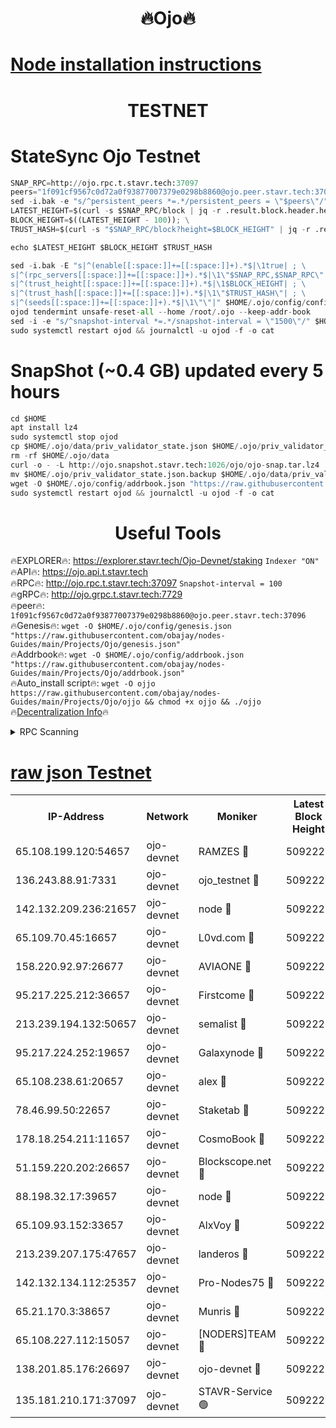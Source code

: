 <h1 align="center"> 🔥Ojo🔥</h1>

[Node installation instructions](https://github.com/obajay/nodes-Guides/tree/main/Projects/Ojo)
=

<h1 align="center"> TESTNET</h1>

# StateSync Ojo Testnet
```python
SNAP_RPC=http://ojo.rpc.t.stavr.tech:37097
peers="1f091cf9567c0d72a0f93877007379e0298b8860@ojo.peer.stavr.tech:37096"
sed -i.bak -e "s/^persistent_peers *=.*/persistent_peers = \"$peers\"/" $HOME/.ojo/config/config.toml
LATEST_HEIGHT=$(curl -s $SNAP_RPC/block | jq -r .result.block.header.height); \
BLOCK_HEIGHT=$((LATEST_HEIGHT - 100)); \
TRUST_HASH=$(curl -s "$SNAP_RPC/block?height=$BLOCK_HEIGHT" | jq -r .result.block_id.hash)

echo $LATEST_HEIGHT $BLOCK_HEIGHT $TRUST_HASH

sed -i.bak -E "s|^(enable[[:space:]]+=[[:space:]]+).*$|\1true| ; \
s|^(rpc_servers[[:space:]]+=[[:space:]]+).*$|\1\"$SNAP_RPC,$SNAP_RPC\"| ; \
s|^(trust_height[[:space:]]+=[[:space:]]+).*$|\1$BLOCK_HEIGHT| ; \
s|^(trust_hash[[:space:]]+=[[:space:]]+).*$|\1\"$TRUST_HASH\"| ; \
s|^(seeds[[:space:]]+=[[:space:]]+).*$|\1\"\"|" $HOME/.ojo/config/config.toml
ojod tendermint unsafe-reset-all --home /root/.ojo --keep-addr-book
sed -i -e "s/^snapshot-interval *=.*/snapshot-interval = \"1500\"/" $HOME/.ojo/config/app.toml
sudo systemctl restart ojod && journalctl -u ojod -f -o cat
```
# SnapShot (~0.4 GB) updated every 5 hours
```python
cd $HOME
apt install lz4
sudo systemctl stop ojod
cp $HOME/.ojo/data/priv_validator_state.json $HOME/.ojo/priv_validator_state.json.backup
rm -rf $HOME/.ojo/data
curl -o - -L http://ojo.snapshot.stavr.tech:1026/ojo/ojo-snap.tar.lz4 | lz4 -c -d - | tar -x -C $HOME/.ojo --strip-components 2
mv $HOME/.ojo/priv_validator_state.json.backup $HOME/.ojo/data/priv_validator_state.json
wget -O $HOME/.ojo/config/addrbook.json "https://raw.githubusercontent.com/obajay/nodes-Guides/main/Projects/Ojo/addrbook.json"
sudo systemctl restart ojod && journalctl -u ojod -f -o cat
```
 <h1 align="center"> Useful Tools</h1>

🔥EXPLORER🔥:        https://explorer.stavr.tech/Ojo-Devnet/staking        `Indexer "ON"` \
🔥API🔥:                     https://ojo.api.t.stavr.tech \
🔥RPC🔥:                    http://ojo.rpc.t.stavr.tech:37097              `Snapshot-interval = 100` \
🔥gRPC🔥:                  http://ojo.grpc.t.stavr.tech:7729 \
🔥peer🔥:                   `1f091cf9567c0d72a0f93877007379e0298b8860@ojo.peer.stavr.tech:37096` \
🔥Genesis🔥:    ```wget -O $HOME/.ojo/config/genesis.json "https://raw.githubusercontent.com/obajay/nodes-Guides/main/Projects/Ojo/genesis.json"``` \
🔥Addrbook🔥:    ```wget -O $HOME/.ojo/config/addrbook.json "https://raw.githubusercontent.com/obajay/nodes-Guides/main/Projects/Ojo/addrbook.json"``` \
🔥Auto_install script🔥: ```wget -O ojjo https://raw.githubusercontent.com/obajay/nodes-Guides/main/Projects/Ojo/ojjo && chmod +x ojjo && ./ojjo``` \
🔥[Decentralization Info](https://github.com/obajay/StateSync-snapshots/tree/main/Projects/Ojo/Decentralization)🔥



<details>
<summary>RPC Scanning</summary>

<h2 align="center"> We scan nodes in real time every 4 hours. And we provide the final result of RPC endpoints.
We cannot influence the operation of these nodes in any way. </h2>


```python
If Voting Power is higher than 0 --> then the Node is a validator of the network and may be subject to attack and be a potential threat to the chain.
```
```python
We marked such validators with a red symbol
```

</details>

[raw json Testnet](https://rpc-check.ojot.stavr.tech/ojot/rpc-ojot-result.json)
=


<table><tr><th>IP-Address</th><th>Network</th><th>Moniker</th><th>Latest Block Height</th><th>Earliest Block Height</th><th>Catching Up</th><th>Tx Index</th><th>Voting Power</th><th>Scan Time</th></tr><tr><td>65.108.199.120:54657</td><td>ojo-devnet</td><td>RAMZES 🔴</td><td>5092220</td><td>306156</td><td>False</td><td>on</td><td>15420</td><td>2024-01-23T05:26:30.193703887UTC</td></tr><tr><td>136.243.88.91:7331</td><td>ojo-devnet</td><td>ojo_testnet 🔴</td><td>5092221</td><td>308845</td><td>False</td><td>on</td><td>1000</td><td>2024-01-23T05:26:36.589000167UTC</td></tr><tr><td>142.132.209.236:21657</td><td>ojo-devnet</td><td>node 🔴</td><td>5092224</td><td>350001</td><td>False</td><td>on</td><td>1999</td><td>2024-01-23T05:26:52.516087131UTC</td></tr><tr><td>65.109.70.45:16657</td><td>ojo-devnet</td><td>L0vd.com 🔴</td><td>5092225</td><td>695918</td><td>False</td><td>off</td><td>998</td><td>2024-01-23T05:26:59.064782018UTC</td></tr><tr><td>158.220.92.97:26677</td><td>ojo-devnet</td><td>AVIAONE 🔴</td><td>5092223</td><td>2754001</td><td>False</td><td>on</td><td>19926</td><td>2024-01-23T05:26:47.202093425UTC</td></tr><tr><td>95.217.225.212:36657</td><td>ojo-devnet</td><td>Firstcome 🔴</td><td>5092221</td><td>2985946</td><td>False</td><td>on</td><td>13566</td><td>2024-01-23T05:26:36.357637272UTC</td></tr><tr><td>213.239.194.132:50657</td><td>ojo-devnet</td><td>semalist 🔴</td><td>5092220</td><td>3223522</td><td>False</td><td>on</td><td>21037</td><td>2024-01-23T05:26:30.459968549UTC</td></tr><tr><td>95.217.224.252:19657</td><td>ojo-devnet</td><td>Galaxynode 🔴</td><td>5092225</td><td>3685492</td><td>False</td><td>on</td><td>11888</td><td>2024-01-23T05:26:57.880525347UTC</td></tr><tr><td>65.108.238.61:20657</td><td>ojo-devnet</td><td>alex 🔴</td><td>5092220</td><td>4158001</td><td>False</td><td>on</td><td>11359</td><td>2024-01-23T05:26:29.822982861UTC</td></tr><tr><td>78.46.99.50:22657</td><td>ojo-devnet</td><td>Staketab 🔴</td><td>5092225</td><td>4254801</td><td>False</td><td>on</td><td>1276</td><td>2024-01-23T05:26:59.422601823UTC</td></tr><tr><td>178.18.254.211:11657</td><td>ojo-devnet</td><td>CosmoBook 🔴</td><td>5092224</td><td>4392001</td><td>False</td><td>off</td><td>1057</td><td>2024-01-23T05:26:52.833865717UTC</td></tr><tr><td>51.159.220.202:26657</td><td>ojo-devnet</td><td>Blockscope.net 🔴</td><td>5092220</td><td>4425001</td><td>False</td><td>on</td><td>1754</td><td>2024-01-23T05:26:29.488290296UTC</td></tr><tr><td>88.198.32.17:39657</td><td>ojo-devnet</td><td>node 🔴</td><td>5092224</td><td>4710001</td><td>False</td><td>on</td><td>88317</td><td>2024-01-23T05:26:53.085854932UTC</td></tr><tr><td>65.109.93.152:33657</td><td>ojo-devnet</td><td>AlxVoy 🔴</td><td>5092224</td><td>4943001</td><td>False</td><td>on</td><td>4491415</td><td>2024-01-23T05:26:52.285465736UTC</td></tr><tr><td>213.239.207.175:47657</td><td>ojo-devnet</td><td>landeros 🔴</td><td>5092223</td><td>4967924</td><td>False</td><td>off</td><td>11083</td><td>2024-01-23T05:26:47.540015524UTC</td></tr><tr><td>142.132.134.112:25357</td><td>ojo-devnet</td><td>Pro-Nodes75 🔴</td><td>5092221</td><td>4992221</td><td>False</td><td>on</td><td>24651</td><td>2024-01-23T05:26:33.419624493UTC</td></tr><tr><td>65.21.170.3:38657</td><td>ojo-devnet</td><td>Munris 🔴</td><td>5092221</td><td>4992221</td><td>False</td><td>off</td><td>20123</td><td>2024-01-23T05:26:35.926401133UTC</td></tr><tr><td>65.108.227.112:15057</td><td>ojo-devnet</td><td>[NODERS]TEAM 🔴</td><td>5092225</td><td>4992225</td><td>False</td><td>off</td><td>9999</td><td>2024-01-23T05:26:58.258048822UTC</td></tr><tr><td>138.201.85.176:26697</td><td>ojo-devnet</td><td>ojo-devnet 🔴</td><td>5092225</td><td>4992225</td><td>False</td><td>on</td><td>1000024000</td><td>2024-01-23T05:26:58.619205651UTC</td></tr><tr><td>135.181.210.171:37097</td><td>ojo-devnet</td><td>STAVR-Service 🟢</td><td>5092220</td><td>5091801</td><td>False</td><td>on</td><td>0</td><td>2024-01-23T05:26:31.143175108UTC</td></tr></table>
